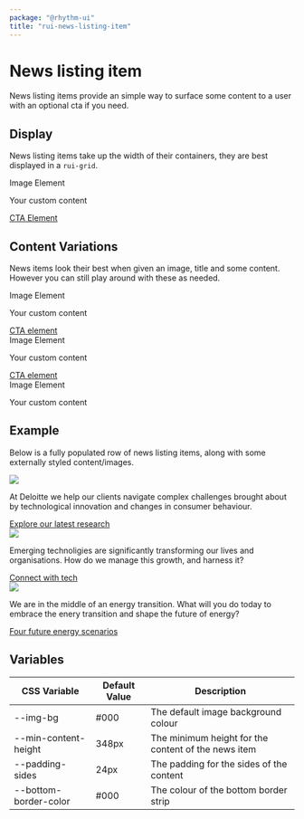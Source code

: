 ```yaml
---
package: "@rhythm-ui"
title: "rui-news-listing-item"
---
```


# News listing item
News listing items provide an simple way to surface some content to a user with an optional cta if you need.

## Display
News listing items take up the width of their containers, they are best displayed in a `rui-grid`. 

<rui-grid>
    <div class="s-12 m-6 l-4 xl-4 xxl-4">
        <rui-news-listing-item
            title="Title"
            domain="Domain"
        >
            <div slot="img" class="example-image-el">Image Element</div>
            <div slot="content" class="cm cm-rich-text">
                <p>Your custom content</p>
            </div>
            <a class="news-listing-link" href="http://localhost:8000" slot="cta">
                CTA Element <span class="plus-icon"></span>
            </a>
            </rui-news-listing-item>
        </div>
        <div class="s-12 m-6 l-8 xl-8 xxl-8"></div>
    </rui-grid>

## Content Variations
News items look their best when given an image, title and some content. However you can still play around with these as needed.

<rui-grid>
    <div class="s-12 m-6 l-4 xl-4 xxl-4">
        <rui-news-listing-item
            title="Title"
        >
            <div slot="img" class="example-image-el">Image Element</div>
            <div slot="content" class="cm cm-rich-text">
                <p>Your custom content
                </p>
            </div>
            <a class="news-listing-link" href="http://localhost:8000" slot="cta">CTA element<span class="plus-icon"></span></a>
        </rui-news-listing-item>
    </div>
    <div class="s-12 m-6 l-4 xl-4 xxl-4">
        <rui-news-listing-item
        >
            <div slot="img" class="example-image-el">Image Element</div>
            <div slot="content" class="cm cm-rich-text">
                <p>Your custom content
                </p>
            </div>
            <a class="news-listing-link" href="http://localhost:8000" slot="cta">CTA element<span class="plus-icon"></span></a>
        </rui-news-listing-item>
    </div>
    <div class="s-12 m-6 l-4 xl-4 xxl-4">
        <rui-news-listing-item
            domain="Domain"
            title="Title"
        >
            <div slot="img" class="example-image-el">Image Element</div>
            <div slot="content" class="cm cm-rich-text">
                <p>Your custom content
                </p>
            </div>
        </rui-news-listing-item>
    </div>
</rui-grid>


## Example
Below is a fully populated row of news listing items, along with some externally styled content/images.

<rui-grid>
    <div class="s-12 m-6 l-4 xl-4 xxl-4">
        <rui-news-listing-item
            title="Technology, media & telecommunications"
            domain="Perspectives"
        >
            <img slot="img" class="news-listing-item-img" src="https://www2.deloitte.com/content/dam/Deloitte/in/Images/header_images/in-tax-budget-publications-2018-banner-noexp.png/_jcr_content/renditions/cq5dam.web.1400.350.desktop.jpeg" />
            <div slot="content" class="cm cm-rich-text">
                <p>At Deloitte we help our clients navigate complex challenges brought about by technological innovation and changes in consumer behaviour.
                </p>
            </div>
            <a class="news-listing-link" href="http://localhost:8000" slot="cta">Explore our latest research <span class="plus-icon"></span></a>
        </rui-news-listing-item>
    </div>
    <div class="s-12 m-6 l-4 xl-4 xxl-4">
        <rui-news-listing-item
            title="Go from linear to accelerated growth."
            domain="Ready. Set. Emerge!"
        >
            <img slot="img" class="news-listing-item-img" src="https://www2.deloitte.com/content/dam/Deloitte/global/Images/promo_images/gx-ngin-solution3.jpg" />
            <div slot="content" class="cm cm-rich-text">
                <p>Emerging technoligies are significantly transforming our lives and organisations. How do we manage this growth, and harness it?
                </p>
            </div>
            <a class="news-listing-link" href="http://localhost:8000" slot="cta">Connect with tech <span class="plus-icon"></span></a>
        </rui-news-listing-item>
    </div>
    <div class="s-12 m-6 l-4 xl-4 xxl-4">
        <rui-news-listing-item
            title="A future focused Australia"
            domain="Energy Accelerated"
        >
            <img slot="img" class="news-listing-item-img" src="https://www2.deloitte.com/content/dam/Deloitte/ch/Images/header_images/services/risk/ch-risk-GDPR-pseudonymisation-banner.jpg/_jcr_content/renditions/cq5dam.web.1400.350.desktop.jpeg" />
            <div slot="content" class="cm cm-rich-text">
                <p>We are in the middle of an energy transition. What will you do today to embrace the enery transition and shape the future of energy?
                </p>
            </div>
            <a class="news-listing-link" href="http://localhost:8000" slot="cta">Four future energy scenarios <span class="plus-icon"></span></a>
        </rui-news-listing-item>
    </div>
</rui-grid>


 ## Variables

| CSS Variable | Default Value | Description |
| --- | --- | --- |
| --img-bg | #000 | The default image background colour  | 
| --min-content-height | 348px | The minimum height for the content of the news item  | 
| --padding-sides | 24px | The padding for the sides of the content  | 
| --bottom-border-color | #000 | The colour of the bottom border strip  | 
